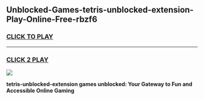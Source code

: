 
## Unblocked-Games-tetris-unblocked-extension-Play-Online-Free-rbzf6
<h3>
<a href="https://premium76.site?title=tetris-unblocked-extension&ref=26A">CLICK TO PLAY</a></h3>
<hr>

<h3>
<a href="https://premium76.site?title=tetris-unblocked-extension&ref=26A">CLICK 2 PLAY</a>
  
</h3>

<a href="https://premium76.site?title=tetris-unblocked-extension&ref=26A"><img src="https://clearcache.store/games.png"></a>


**tetris-unblocked-extension games unblocked: Your Gateway to Fun and Accessible Online Gaming**
